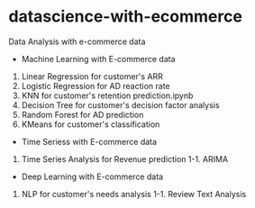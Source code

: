 # datascience-with-ecommerce
Data Analysis with e-commerce data

- Machine Learning with E-commerce data
1. Linear Regression for customer's ARR
2. Logistic Regression for AD reaction rate
3. KNN for customer's retention prediction.ipynb
4. Decision Tree for customer's decision factor analysis
5. Random Forest for AD prediction
6. KMeans for customer's classification

- Time Seriess with E-commerce data
1. Time Series Analysis for Revenue prediction
  1-1. ARIMA

- Deep Learning with E-commerce data
1. NLP for customer's needs analysis
  1-1. Review Text Analysis
